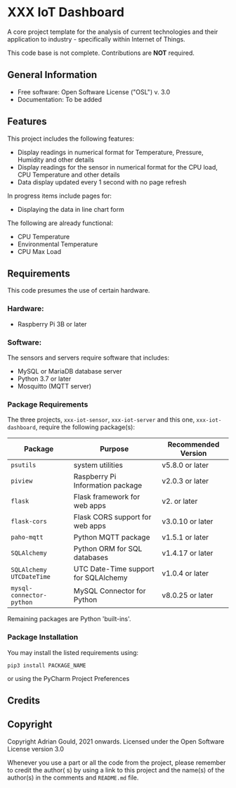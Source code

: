 # XXX IoT Dashboard

A core project template for the analysis of current technologies and their application to
industry - specifically within Internet of Things.

This code base is not complete. Contributions are **NOT** required.

## General Information

* Free software: Open Software License ("OSL") v. 3.0
* Documentation: To be added

## Features

This project includes the following features:
* Display readings in numerical format for Temperature, Pressure, Humidity and other details
* Display readings for the sensor in numerical format for the CPU load, CPU Temperature and
  other details
* Data display updated every 1 second with no page refresh

In progress items include pages for:
* Displaying the data in line chart form

The following are already functional:
* CPU Temperature
* Environmental Temperature
* CPU Max Load

## Requirements

This code presumes the use of certain hardware.

### Hardware:

* Raspberry Pi 3B or later

### Software:

The sensors and servers require software that includes:

* MySQL or MariaDB database server
* Python 3.7 or later
* Mosquitto (MQTT server)

### Package Requirements

The three projects, `xxx-iot-sensor`, `xxx-iot-server` and this one, `xxx-iot-dashboard`,
require the following package(s):

| Package                   | Purpose                              | Recommended Version |
|---------------------------|--------------------------------------|---------------------|
| `psutils`                 | system utilities                     | v5.8.0 or later     |
| `piview`                  | Raspberry Pi Information package     | v2.0.3 or later     |
| `flask`                   | Flask framework for web apps         | v2. or later        |
| `flask-cors`              | Flask CORS support for web apps      | v3.0.10 or later    |
| `paho-mqtt`               | Python MQTT package                  | v1.5.1 or later     |
| `SQLAlchemy`              | Python ORM for SQL databases         | v1.4.17 or later    |
| `SQLAlchemy UTCDateTime`  | UTC Date-Time support for SQLAlchemy | v1.0.4 or later     |
| `mysql-connector-python`  | MySQL Connector for Python           | v8.0.25 or later    |

Remaining packages are Python 'built-ins'.

### Package Installation

You may install the listed requirements using:

```shell
pip3 install PACKAGE_NAME 
```

or using the PyCharm Project Preferences

## Credits

## Copyright

Copyright Adrian Gould, 2021 onwards. Licensed under the Open Software License version 3.0

Whenever you use a part or all the code from the project, please remember to credit the author(
s) by using a link to this project and the name(s) of the author(s) in the comments
and `README.md` file.
